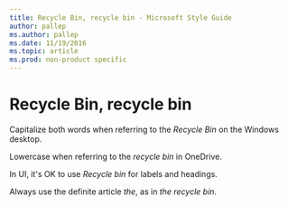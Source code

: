 ```yaml
---
title: Recycle Bin, recycle bin - Microsoft Style Guide
author: pallep
ms.author: pallep
ms.date: 11/19/2016
ms.topic: article
ms.prod: non-product specific
---
```


# Recycle Bin, recycle bin

Capitalize both words when referring to the *Recycle Bin* on the Windows desktop.

Lowercase when referring to the *recycle bin* in OneDrive. 

In UI, it's OK to use *Recycle bin* for labels and headings.

Always use the definite article *the*, as in *the* *recycle bin*.
